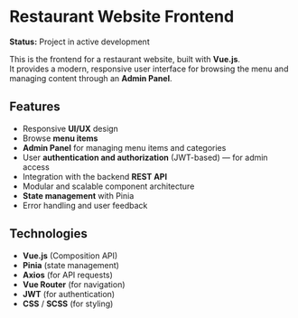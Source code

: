 # Restaurant Website Frontend

**Status:** Project in active development 

This is the frontend for a restaurant website, built with **Vue.js**.  
It provides a modern, responsive user interface for browsing the menu and managing content through an **Admin Panel**.

## Features

- Responsive **UI/UX** design  
- Browse **menu items**
- **Admin Panel** for managing menu items and categories  
- User **authentication and authorization** (JWT-based) — for admin access  
- Integration with the backend **REST API**  
- Modular and scalable component architecture  
- **State management** with Pinia  
- Error handling and user feedback  

## Technologies

- **Vue.js** (Composition API)  
- **Pinia** (state management)  
- **Axios** (for API requests)  
- **Vue Router** (for navigation)  
- **JWT** (for authentication)  
- **CSS** / **SCSS** (for styling)  
